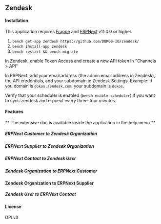 ## Zendesk

#### Installation

This application requires [Frappe](https://github.com/frappe/frappe) and [ERPNext](https://github.com/frappe/erpnext) v11.0.0 or higher.

1. `bench get-app zendesk https://github.com/DOKOS-IO/zendesk/`
2. `bench install-app zendesk`
3. `bench restart && bench migrate`

In Zendesk, enable Token Access and create a new API token in "Channels > API"

In ERPNext, add your email address (the admin email address in Zendesk), the API credentials, and your subdomain in Zendesk Settings.
Example: if you domain is `dokos.zendesk.com`, your subdomain is `dokos`.

Verify that your scheduler is enabled (`bench enable-scheduler`) if you want to sync zendesk and erpnext every three-four minutes.

#### Features
** The extensive doc is available inside the application in the help menu **

##### ERPNext Customer to Zendesk Organization
##### ERPNext Supplier to Zendesk Organization
##### ERPNext Contact to Zendesk User

##### Zendesk Organization to ERPNext Customer
#### Zendesk Organization to ERPNext Supplier
##### Zendesk User to ERPNext Contact

#### License
GPLv3
